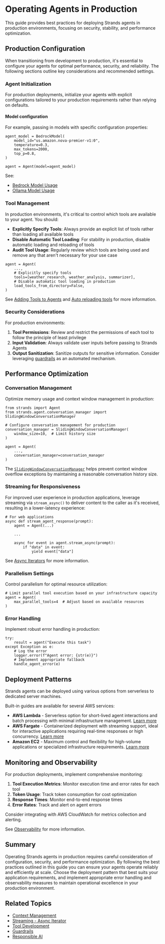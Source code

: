 # Operating Agents in Production

This guide provides best practices for deploying Strands agents in production environments, focusing on security, stability, and performance optimization.

## Production Configuration

When transitioning from development to production, it's essential to configure your agents for optimal performance, security, and reliability. The following sections outline key considerations and recommended settings.

### Agent Initialization

For production deployments, initialize your agents with explicit configurations tailored to your production requirements rather than relying on defaults.

#### Model configuration

For example, passing in models with specific configuration properties:

```
agent_model = BedrockModel(
    model_id="us.amazon.nova-premier-v1:0",
    temperature=0.3,
    max_tokens=2000,
    top_p=0.8,
)

agent = Agent(model=agent_model)

```

See:

- [Bedrock Model Usage](../../concepts/model-providers/amazon-bedrock/#basic-usage)
- [Ollama Model Usage](../../concepts/model-providers/ollama/#basic-usage)

### Tool Management

In production environments, it's critical to control which tools are available to your agent. You should:

- **Explicitly Specify Tools**: Always provide an explicit list of tools rather than loading all available tools
- **Disable Automatic Tool Loading**: For stability in production, disable automatic loading and reloading of tools
- **Audit Tool Usage**: Regularly review which tools are being used and remove any that aren't necessary for your use case

```
agent = Agent(
    ...,
    # Explicitly specify tools
    tools=[weather_research, weather_analysis, summarizer],
    # Disable automatic tool loading in production
    load_tools_from_directory=False,
)

```

See [Adding Tools to Agents](../../concepts/tools/tools_overview/#adding-tools-to-agents) and [Auto reloading tools](../../concepts/tools/tools_overview/#auto-loading-and-reloading-tools) for more information.

### Security Considerations

For production environments:

1. **Tool Permissions**: Review and restrict the permissions of each tool to follow the principle of least privilege
1. **Input Validation**: Always validate user inputs before passing to Strands Agents
1. **Output Sanitization**: Sanitize outputs for sensitive information. Consider leveraging [guardrails](../../safety-security/guardrails/) as an automated mechanism.

## Performance Optimization

### Conversation Management

Optimize memory usage and context window management in production:

```
from strands import Agent
from strands.agent.conversation_manager import SlidingWindowConversationManager

# Configure conversation management for production
conversation_manager = SlidingWindowConversationManager(
    window_size=10,  # Limit history size
)

agent = Agent(
    ...,
    conversation_manager=conversation_manager
)

```

The [`SlidingWindowConversationManager`](../../concepts/agents/context-management/#slidingwindowconversationmanager) helps prevent context window overflow exceptions by maintaining a reasonable conversation history size.

### Streaming for Responsiveness

For improved user experience in production applications, leverage streaming via `stream_async()` to deliver content to the caller as it's received, resulting in a lower-latency experience:

```
# For web applications
async def stream_agent_response(prompt):
    agent = Agent(...)

    ...

    async for event in agent.stream_async(prompt):
        if "data" in event:
            yield event["data"]

```

See [Async Iterators](../../concepts/streaming/async-iterators/) for more information.

### Parallelism Settings

Control parallelism for optimal resource utilization:

```
# Limit parallel tool execution based on your infrastructure capacity
agent = Agent(
    max_parallel_tools=4  # Adjust based on available resources
)

```

### Error Handling

Implement robust error handling in production:

```
try:
    result = agent("Execute this task")
except Exception as e:
    # Log the error
    logger.error(f"Agent error: {str(e)}")
    # Implement appropriate fallback
    handle_agent_error(e)

```

## Deployment Patterns

Strands agents can be deployed using various options from serverless to dedicated server machines.

Built-in guides are available for several AWS services:

- **AWS Lambda** - Serverless option for short-lived agent interactions and batch processing with minimal infrastructure management. [Learn more](../deploy_to_aws_lambda/)
- **AWS Fargate** - Containerized deployment with streaming support, ideal for interactive applications requiring real-time responses or high concurrency. [Learn more](../deploy_to_aws_fargate/)
- **Amazon EC2** - Maximum control and flexibility for high-volume applications or specialized infrastructure requirements. [Learn more](../deploy_to_amazon_ec2/)

## Monitoring and Observability

For production deployments, implement comprehensive monitoring:

1. **Tool Execution Metrics**: Monitor execution time and error rates for each tool
1. **Token Usage**: Track token consumption for cost optimization
1. **Response Times**: Monitor end-to-end response times
1. **Error Rates**: Track and alert on agent errors

Consider integrating with AWS CloudWatch for metrics collection and alerting.

See [Observability](../../observability-evaluation/observability/) for more information.

## Summary

Operating Strands agents in production requires careful consideration of configuration, security, and performance optimization. By following the best practices outlined in this guide you can ensure your agents operate reliably and efficiently at scale. Choose the deployment pattern that best suits your application requirements, and implement appropriate error handling and observability measures to maintain operational excellence in your production environment.

## Related Topics

- [Context Management](../../concepts/agents/context-management/)
- [Streaming - Async Iterator](../../concepts/streaming/async-iterators/)
- [Tool Development](../../concepts/tools/tools_overview/)
- [Guardrails](../../safety-security/guardrails/)
- [Responsible AI](../../safety-security/responsible-ai/)
